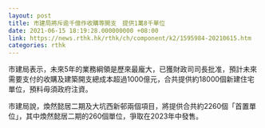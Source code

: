 ```yaml
---
layout: post
title: 市建局將斥逾千億作收購等開支　提供1萬8千單位
date: 2021-06-15 18:19:28.000000000 +08:00
link: https://news.rthk.hk/rthk/ch/component/k2/1595984-20210615.htm
categories: rthk
---
```


市建局表示，未來5年的業務綱領是歷來最龐大，已獲財政司司長批准，預計未來需要支付的收購及建築開支總成本超過1000億元，合共提供約18000個新建住宅單位，預料毋須政府注資。

市建局說，煥然懿居二期及大坑西新邨兩個項目，將提供合共約2260個「首置單位」，其中煥然懿居二期的260個單位，爭取在2023年中發售。
